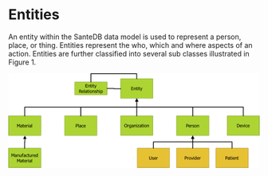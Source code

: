 # Entities

An entity within the SanteDB data model is used to represent a person, place, or thing. Entities represent the who, which and where aspects of an action. Entities are further classified into several sub classes illustrated in Figure 1.

![Figure 1 - Entity Classes](<../../../../.gitbook/assets/image (669).png>)
